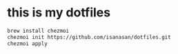 # this is my dotfiles

```bash
brew install chezmoi
chezmoi init https://github.com/isanasan/dotfiles.git
chezmoi apply
```
